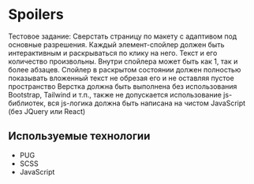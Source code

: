 # Spoilers
<p> Тестовое задание: Сверстать страницу по макету с адаптивом под основные разрешения. Каждый элемент-спойлер должен быть интерактивным и раскрываться по клику на него. Текст и его количество произвольны. Внутри спойлера может быть как 1, так и более абзацев. Спойлер в раскрытом состоянии должен полностью показывать вложенный текст не обрезая его и не оставляя пустое пространство Верстка должна быть выполнена без использования Bootstrap, Tailwind и т.п., также не допускается использование js-библиотек, вся js-логика должна быть написана на чистом JavaScript (без JQuery или React)
</p>

## Используемые технологии
<ul>
  <li>PUG</li>
  <li>SCSS</li>
  <li>JavaScript</li>
</ul>
